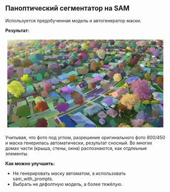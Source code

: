 ## Паноптический сегментатор на SAM

Используется предобученная модель и автогенератор маски. 

**Результат:**

![Alt text](output.png)

Учитывая, что фото под углом, разрешение оригинального фото 800/450 и маска генерилась автоматически, результат сносный. Во многих домах части (крыша, стены, окна) распознаются, как отдлеьные элементы.

**Как можно улучшить:**
- Не генерировать маску автоматом, а использовать sam_with_prompts.
- Выбрать не дефолтную модель, а более тяжёлую.